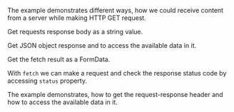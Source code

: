 The example demonstrates different ways, how we could receive content from a server while making HTTP GET request.

Get requests response body as a string value.
<snippet id='get-string-code-fetch'/>
<snippet id='get-string-code-fetch-ts'/>

Get JSON object response and to access the available data in it.
<snippet id='get-json-code-fetch'/>
<snippet id='get-json-code-fetch-ts'/>

Get the fetch result as a FormData.
<snippet id='request-response-form-data'/>
<snippet id='request-response-form-data-ts'/>

With `fetch` we can make a request and check the response status code by accessing `status` property.
<snippet id='request-status-code-fetch'/>
<snippet id='request-status-code-fetch-ts'/>

The example demonstrates, how to get the request-response header and how to access the available data in it.
<snippet id='request-response-header-fetch'/>
<snippet id='request-response-header-fetch-ts'/>